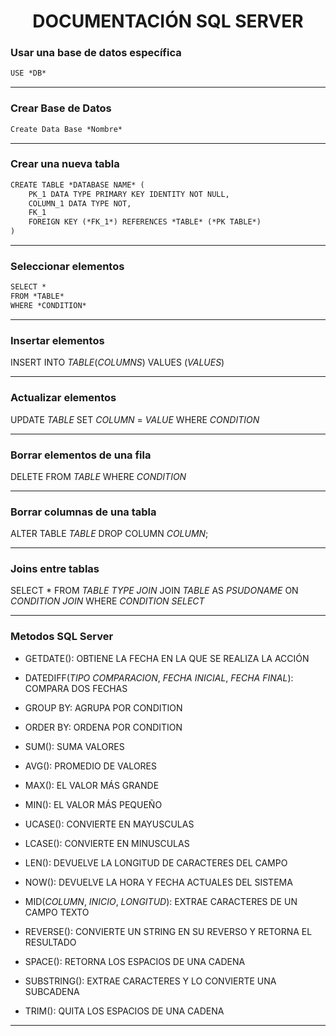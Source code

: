 <h1 align="center">DOCUMENTACIÓN SQL SERVER</h1>

<p align="justify">

### Usar una base de datos específica	
	
```md
USE *DB*
```

<hr>

### Crear Base de Datos
```md
Create Data Base *Nombre*
```

<hr>

### Crear una nueva tabla

```md
CREATE TABLE *DATABASE NAME* (
	PK_1 DATA TYPE PRIMARY KEY IDENTITY NOT NULL,
	COLUMN_1 DATA TYPE NOT,
	FK_1
	FOREIGN KEY (*FK_1*) REFERENCES *TABLE* (*PK TABLE*) 
)
```

<hr>	

### Seleccionar elementos

```md
SELECT *
FROM *TABLE*
WHERE *CONDITION* 
```

<hr>

### Insertar elementos
INSERT INTO *TABLE*(*COLUMNS*) VALUES (*VALUES*)
<hr>

### Actualizar elementos
UPDATE *TABLE* SET *COLUMN* = *VALUE* WHERE *CONDITION* 
<hr>

### Borrar elementos de una fila
DELETE FROM *TABLE* WHERE *CONDITION*
<hr>

### Borrar columnas de una tabla
ALTER TABLE *TABLE* DROP COLUMN *COLUMN*;
<hr>

### Joins entre tablas
SELECT *
FROM *TABLE*
*TYPE JOIN* JOIN *TABLE* AS *PSUDONAME* ON *CONDITION JOIN*
WHERE *CONDITION SELECT*
<hr>

### Metodos SQL Server

- GETDATE(): OBTIENE LA FECHA EN LA QUE SE REALIZA LA ACCIÓN

- DATEDIFF(*TIPO COMPARACION*, *FECHA INICIAL*, *FECHA FINAL*): COMPARA DOS FECHAS

- GROUP BY: AGRUPA POR CONDITION

- ORDER BY: ORDENA POR CONDITION

- SUM(): SUMA VALORES

- AVG(): PROMEDIO DE VALORES

- MAX(): EL VALOR MÁS GRANDE

- MIN(): EL VALOR MÁS PEQUEÑO

- UCASE(): CONVIERTE EN MAYUSCULAS

- LCASE(): CONVIERTE EN MINUSCULAS

- LEN(): DEVUELVE LA LONGITUD DE CARACTERES DEL CAMPO

- NOW(): DEVUELVE LA HORA Y FECHA ACTUALES DEL SISTEMA

- MID(*COLUMN*, *INICIO*, *LONGITUD*): EXTRAE CARACTERES DE UN CAMPO TEXTO

- REVERSE(): CONVIERTE UN STRING EN SU REVERSO Y RETORNA EL RESULTADO

- SPACE(): RETORNA LOS ESPACIOS DE UNA CADENA

- SUBSTRING(): EXTRAE CARACTERES Y LO CONVIERTE UNA SUBCADENA

- TRIM(): QUITA LOS ESPACIOS DE UNA CADENA

</p>
<hr>
